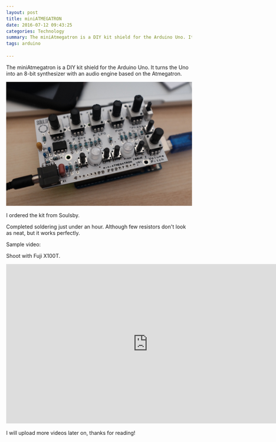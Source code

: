 ```yaml
---
layout: post
title: miniATMEGATRON
date: 2016-07-12 09:43:25
categories: Technology
summary: The miniAtmegatron is a DIY kit shield for the Arduino Uno. It turns the Uno into an 8-bit synthesizer with an audio engine based on the Atmegatron.
tags: arduino 

---
```


The miniAtmegatron is a DIY kit shield for the Arduino Uno. It turns the Uno into an 8-bit synthesizer with an audio engine based on the Atmegatron.

![](/images/mini/1.jpg)

I ordered the kit from Soulsby. 

Completed soldering just under an hour. Although few resistors don't look as neat, but it works perfectly.

Sample video:

Shoot with Fuji X100T.

<iframe src="https://player.vimeo.com/video/174713347" width="768" height="432" frameborder="0" webkitallowfullscreen mozallowfullscreen allowfullscreen></iframe>

I will upload more videos later on, thanks for reading! 